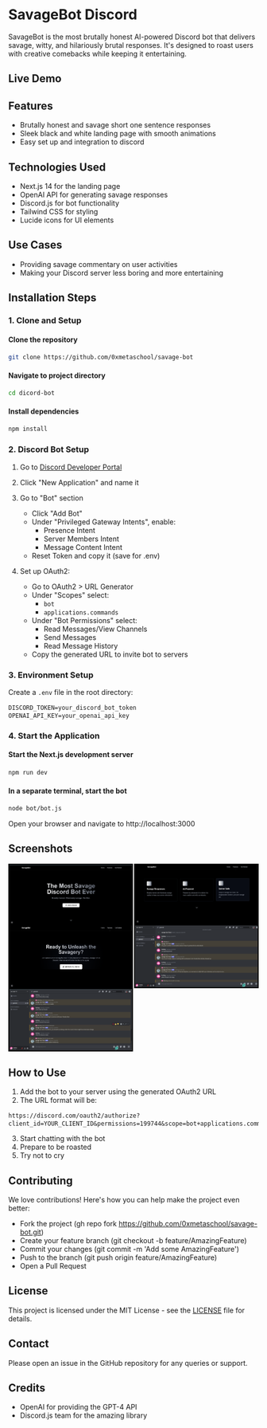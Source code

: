 # SavageBot Discord

SavageBot is the most brutally honest AI-powered Discord bot that delivers savage, witty, and hilariously brutal responses. It's designed to roast users with creative comebacks while keeping it entertaining. 

## Live Demo


## Features
* Brutally honest and savage short one sentence responses 
* Sleek black and white landing page with smooth animations
* Easy set up and integration to discord

## Technologies Used
* Next.js 14 for the landing page
* OpenAI API for generating savage responses
* Discord.js for bot functionality
* Tailwind CSS for styling
* Lucide icons for UI elements

## Use Cases
* Providing savage commentary on user activities
* Making your Discord server less boring and more entertaining

## Installation Steps

### 1. Clone and Setup

#### Clone the repository
```bash
git clone https://github.com/0xmetaschool/savage-bot
```

#### Navigate to project directory
```bash
cd dicord-bot
```

#### Install dependencies
```bash
npm install
```

### 2. Discord Bot Setup
1. Go to [Discord Developer Portal](https://discord.com/developers/applications)
2. Click "New Application" and name it
3. Go to "Bot" section
   - Click "Add Bot"
   - Under "Privileged Gateway Intents", enable:
     * Presence Intent
     * Server Members Intent
     * Message Content Intent
   - Reset Token and copy it (save for .env)

4. Set up OAuth2:
   - Go to OAuth2 > URL Generator
   - Under "Scopes" select:
     * `bot`
     * `applications.commands`
   - Under "Bot Permissions" select:
     * Read Messages/View Channels
     * Send Messages
     * Read Message History
   - Copy the generated URL to invite bot to servers

### 3. Environment Setup
Create a `.env` file in the root directory:
```env
DISCORD_TOKEN=your_discord_bot_token
OPENAI_API_KEY=your_openai_api_key
```

### 4. Start the Application

#### Start the Next.js development server
```bash
npm run dev
```

#### In a separate terminal, start the bot
```bash
node bot/bot.js
```

Open your browser and navigate to http://localhost:3000

## Screenshots
<div style="display: flex; justify-content: space-between;">
  <img src="https://github.com/0xmetaschool/savage-bot/blob/main/public/Screenshot%20(128).png?raw=true" alt="Savage Bot Template Add HTML screenshot" style="width: 49%; border: 2px solid black;" />
  <img src="https://github.com/0xmetaschool/savage-bot/blob/main/public/Screenshot%20(129).png?raw=true" alt="Savage Bot Template Generated CSS screenshot" style="width: 49%; border: 2px solid black;" />
</div>
<div style="display: flex; justify-content: space-between;">
  <img src="https://github.com/0xmetaschool/savage-bot/blob/main/public/Screenshot%20(130).png?raw=true" alt="Savage Bot Template Add HTML screenshot" style="width: 49%; border: 2px solid black;" />
  <img src="https://github.com/0xmetaschool/savage-bot/blob/main/public/Screenshot%20(131).png?raw=true" alt="Savage Bot Template Generated CSS screenshot" style="width: 49%; border: 2px solid black;" />
</div>
<div style="display: flex; justify-content: space-between;">
  <img src="https://github.com/0xmetaschool/savage-bot/blob/main/public/Screenshot%20(132).png?raw=true" alt="Savage Bot Template Generated CSS Preview screenshot" style="width: 49%; border: 2px solid black;" />
</div>


## How to Use
1. Add the bot to your server using the generated OAuth2 URL
2. The URL format will be:
```
https://discord.com/oauth2/authorize?client_id=YOUR_CLIENT_ID&permissions=199744&scope=bot+applications.commands
```
3. Start chatting with the bot
4. Prepare to be roasted
5. Try not to cry


## Contributing
We love contributions! Here's how you can help make the project even better:

- Fork the project (gh repo fork https://github.com/0xmetaschool/savage-bot.git)
- Create your feature branch (git checkout -b feature/AmazingFeature)
- Commit your changes (git commit -m 'Add some AmazingFeature')
- Push to the branch (git push origin feature/AmazingFeature)
- Open a Pull Request

## License
This project is licensed under the MIT License - see the [LICENSE](https://github.com/0xmetaschool/CustomerSupportGPT/blob/main/LICENSE) file for details.

## Contact
Please open an issue in the GitHub repository for any queries or support.

## Credits
- OpenAI for providing the GPT-4 API
- Discord.js team for the amazing library
